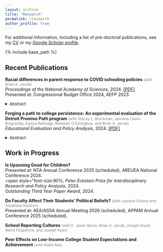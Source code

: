 ```yaml
---
layout: archive
title: "Research"
permalink: /research
author_profile: true
---
```

For additional information, including a list of pre-doctoral publications, see my <a href="https://micah-baum.github.io/files/baum_cv.pdf" target="_blank">CV</a> or my <a href="https://scholar.google.com/citations?user=xFVVMNoAAAAJ&hl=en&oi=ao" target="_blank">Google Scholar profile</a>.

{% include base_path %}

## Recent Publications
**Racial differences in parent response to COVID schooling policies** <span style="font-size:85%; color:gray;">(with Brian A. Jacob)</span>  <br>
_Proceedings of the National Academy of Sciences_, 2024. <a href="https://micah-baum.github.io/files/baum-jacob-pnas-2024.pdf" target="_blank">\[PDF\]</a> \
Presented at: Congressional Budget Office 2024, AEFP 2023. 
<details> <summary style="font-size: 95%;"> Abstract </summary> 
    <div style="font-size: 90%;">
  This paper examines whether school COVID-19 policies influenced enrollment differently by student age and race/ethnicity. Unlike much prior research, we i) analyze enrollments for virtually the entire U.S. public school population for both the 2020–2021 and 2021–2022 school years, ii) compare enrollment trends within districts in order to isolate subgroup heterogeneity from district characteristics, and iii) account for district selection into preferred learning modes. Analyzing data on over 9,000 districts that serve more than 90% of public school students in the United States, we find enrollment responses to COVID policies differed notably. We find that White enrollments declined more than Black, Hispanic, and Asian enrollments in districts that started the 2020–2021 school year virtually, but in districts that started in-person the reverse was true: Non-White enrollments declined more than White enrollments. Moreover, Black, Hispanic, and Asian families responded more than White families to higher COVID-19 death rates in the months preceding the start of the 2021 school year. In 2021–2022, enrollment differences by the previous year’s learning mode persisted. Racial/ethnic differences did not vary by whether the district required masking in classrooms. These findings are consistent with the greater risk faced by communities of color during the pandemic and demonstrate an additional source of disparate impact from COVID policies. 
   </div>
</details>

**Forging a path to college persistence: An experimental evaluation of the Detroit Promise Path program** <span style="font-size:85%; color:gray;">(with Stacey L. Brockman, Jasmina Camo-Biogradlija, Alyssa Ratledge, Rebekah O’Donoghue, and Brian A. Jacob)</span>  <br>
_Educational Evaluation and Policy Analysis_, 2024. <a href="http://micah-baum.github.io/files/brockman-et-al-eepa-2024.pdf" target="_blank">\[PDF\]</a>
<details> <summary style="font-size: 95%;"> Abstract </summary> 
    <div style="font-size: 90%;">
Detroit students who obtain a college degree overcome many obstacles to do so. This article reports the results of a randomized evaluation of a program meant to provide support to low-income community college students. The Detroit Promise Path program was designed to complement an existing College Promise scholarship, providing students with coaching, summer engagement, and financial incentives. The evaluation found that students offered the program enrolled in more semesters and earned more credits compared with those offered the scholarship alone. However, at the 3-year mark, there were no discernable impacts on degrees earned. This article examines systemic barriers to degree completion and offers lessons for the design of interventions to increase equity in postsecondary attainment.
   </div>
</details>


## Work in Progress
**Is Upzoning Good for Children?** <br>
Presented at: NTA Annual Conference 2025 (scheduled), AREUEA National Conference 2024. <br> 
<span style="font-size:90%; _Peter Eckstein Prize for Interdisciplinary Research and Policy Analysis_, 2024. <br>
_Outstanding Third Year Paper Award_, 2024. </span>

**Do Faculty Affect Their Students' Political Beliefs?** <span style="font-size:85%; color:gray;">(with Joaqu&iacute;n Endara and Annaliese Paulson) </span>  <br> 
Presented at: AEA/ASSA Annual Meeting 2026 (scheduled), APPAM Annual Conference 2025 (scheduled). 

**School Reporting Cultures** <span style="font-size:85%; color:gray;">(with E. Jason Baron, Brian A. Jacob, Joseph Doyle, Maria Fitzpatrick, and Joseph Ryan) </span>  <br> 

**Peer Effects on Low-Income College Student Expectations and Achievement** <span style="font-size:85%; color:gray;">(with Nikhil Rao) </span>  <br> 
